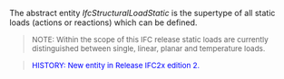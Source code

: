 ﻿The abstract entity _IfcStructuralLoadStatic_ is the supertype of all static loads (actions or reactions) which can be defined.

> <font size="-1">NOTE: Within the scope of this IFC release static
		  loads are currently distinguished between single, linear, planar and
		  temperature loads.</font>
>

> <font color="#0000FF" size="-1"> HISTORY: New entity in Release IFC2x
		  edition 2. </font>
>